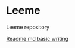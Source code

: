 # Leeme
Leeme repository

[Readme.md basic writing](https://help.github.com/articles/basic-writing-and-formatting-syntax/)
